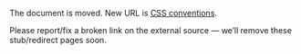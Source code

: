 The document is moved.
New URL is [CSS conventions](../../../library/frontend/conventions--css).

Please report/fix a broken link on the external source — we’ll remove these stub/redirect pages soon.

